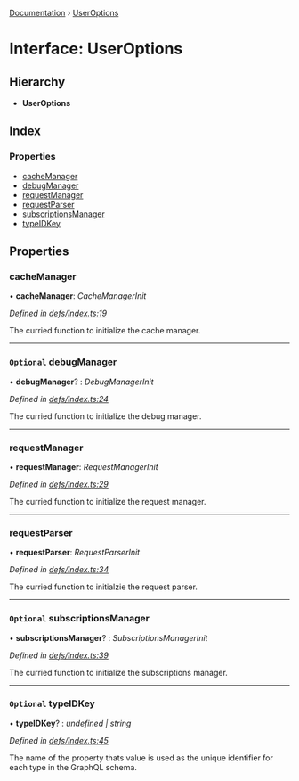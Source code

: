 [Documentation](../README.md) › [UserOptions](useroptions.md)

# Interface: UserOptions

## Hierarchy

* **UserOptions**

## Index

### Properties

* [cacheManager](useroptions.md#cachemanager)
* [debugManager](useroptions.md#optional-debugmanager)
* [requestManager](useroptions.md#requestmanager)
* [requestParser](useroptions.md#requestparser)
* [subscriptionsManager](useroptions.md#optional-subscriptionsmanager)
* [typeIDKey](useroptions.md#optional-typeidkey)

## Properties

###  cacheManager

• **cacheManager**: *CacheManagerInit*

*Defined in [defs/index.ts:19](https://github.com/badbatch/graphql-box/blob/e94b582f/packages/client/src/defs/index.ts#L19)*

The curried function to initialize the cache manager.

___

### `Optional` debugManager

• **debugManager**? : *DebugManagerInit*

*Defined in [defs/index.ts:24](https://github.com/badbatch/graphql-box/blob/e94b582f/packages/client/src/defs/index.ts#L24)*

The curried function to initialize the debug manager.

___

###  requestManager

• **requestManager**: *RequestManagerInit*

*Defined in [defs/index.ts:29](https://github.com/badbatch/graphql-box/blob/e94b582f/packages/client/src/defs/index.ts#L29)*

The curried function to initialize the request manager.

___

###  requestParser

• **requestParser**: *RequestParserInit*

*Defined in [defs/index.ts:34](https://github.com/badbatch/graphql-box/blob/e94b582f/packages/client/src/defs/index.ts#L34)*

The curried function to initialzie the request parser.

___

### `Optional` subscriptionsManager

• **subscriptionsManager**? : *SubscriptionsManagerInit*

*Defined in [defs/index.ts:39](https://github.com/badbatch/graphql-box/blob/e94b582f/packages/client/src/defs/index.ts#L39)*

The curried function to initialize the subscriptions manager.

___

### `Optional` typeIDKey

• **typeIDKey**? : *undefined | string*

*Defined in [defs/index.ts:45](https://github.com/badbatch/graphql-box/blob/e94b582f/packages/client/src/defs/index.ts#L45)*

The name of the property thats value is used as the unique
identifier for each type in the GraphQL schema.
